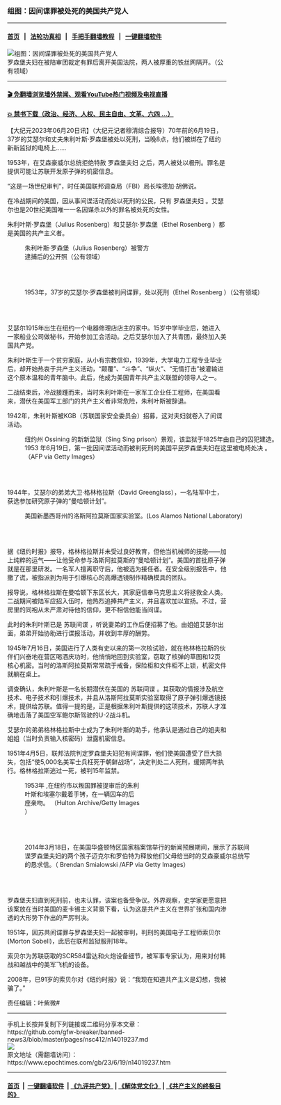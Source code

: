 ### 组图：因间谍罪被处死的美国共产党人
------------------------

#### [首页](https://github.com/gfw-breaker/banned-news3/blob/master/README.md) &nbsp;&nbsp;|&nbsp;&nbsp; [法轮功真相](https://github.com/begood0513/basic/blob/master/README.md)  &nbsp;&nbsp;|&nbsp;&nbsp; [手把手翻墙教程](https://github.com/gfw-breaker/guides/wiki)  &nbsp;&nbsp;|&nbsp;&nbsp; [一键翻墙软件](https://github.com/gfw-breaker/nogfw/blob/master/README.md)  



<div><img alt="组图：因间谍罪被处死的美国共产党人" class="attachment-djy_600_400 size-djy_600_400 wp-post-image" src="https://i.epochtimes.com/assets/uploads/2023/06/id14019253-1280px-Julius_and_Ethel_Rosenberg_NYWTS-600x400.jpeg"/>
<div class="caption">
 罗森堡夫妇在被陪审团裁定有罪后离开美国法院，两人被厚重的铁丝网隔开。（公有领域）
</div></div><hr/>

#### [ 🎬  免翻墙浏览墙外禁闻、观看YouTube热门视频及电视直播](https://github.com/gfw-breaker/HelloWorld)

#### [ 💥  禁书下载（政治、经济、人权、民主自由、文革、六四 ...）](https://github.com/gfw-breaker/books/blob/master/README.md)

<div><p>
 【大纪元2023年06月20日讯】（大纪元记者穆清综合报导）70年前的6月19日，37岁的艾瑟尔和丈夫朱利叶斯·罗森堡被处以死刑，当晚8点，他们被绑在了纽约新新监狱的电椅上……
</p>
<p>
 1953年，在艾森豪威尔总统拒绝特赦
 <ok href="https://www.epochtimes.com/gb/tag/%E7%BD%97%E6%A3%AE%E5%A0%A1%E5%A4%AB%E5%A6%87.html">
  罗森堡夫妇
 </ok>
 之后，两人被处以极刑。罪名是提供可能让苏联开发原子弹的机密信息。
</p>
<p>
 “这是一场世纪审判”，时任美国联邦调查局（FBI）局长埃德加·胡佛说。
</p>
<p>
 在冷战期间的美国，因从事间谍活动而处以死刑的公民，只有
 <ok href="https://www.epochtimes.com/gb/tag/%E7%BD%97%E6%A3%AE%E5%A0%A1%E5%A4%AB%E5%A6%87.html">
  罗森堡夫妇
 </ok>
 。艾瑟尔也是20世纪美国唯一一名因谋杀以外的罪名被处死的女性。
</p>
<p>
 朱利叶斯·罗森堡（Julius Rosenberg）和艾瑟尔·罗森堡（Ethel Rosenberg ）都是美国的共产主义者。
</p>
<figure aria-describedby="caption-attachment-14019258" class="wp-caption aligncenter" id="attachment_14019258" style="width: 292px">
 <ok href="https://i.epochtimes.com/assets/uploads/2023/06/id14019258-Julius_Rosenberg_mugshot-1.png" target="_blank">
  <img alt="" class="size-full wp-image-14019258" src="https://i.epochtimes.com/assets/uploads/2023/06/id14019258-Julius_Rosenberg_mugshot-1.png"/>
 </ok>
 <br/><figcaption class="wp-caption-text" id="caption-attachment-14019258">
  朱利叶斯·罗森堡（Julius Rosenberg）被警方逮捕后的公开照（公有领域）
 </figcaption><br/>
</figure><br/>
<figure aria-describedby="caption-attachment-14019259" class="wp-caption aligncenter" id="attachment_14019259" style="width: 600px">
 <ok href="https://i.epochtimes.com/assets/uploads/2023/06/id14019259-Ethel_Rosenberg_mugshot-1.png" target="_blank">
  <img alt="" class="size-large wp-image-14019259" src="https://i.epochtimes.com/assets/uploads/2023/06/id14019259-Ethel_Rosenberg_mugshot-1-600x350.png"/>
 </ok>
 <br/><figcaption class="wp-caption-text" id="caption-attachment-14019259">
  1953年，37岁的艾瑟尔·罗森堡被判间谍罪，处以死刑（Ethel Rosenberg ）（公有领域）
 </figcaption><br/>
</figure><br/>
<p>
 艾瑟尔1915年出生在纽约一个电器修理店店主的家中。15岁中学毕业后，她进入一家船业公司做秘书，开始参加工会活动。之后艾瑟尔加入了共青团，最终加入美国共产党。
</p>
<p>
 朱利叶斯生于一个贫穷家庭，从小有宗教信仰，1939年，大学电力工程专业毕业后，却开始热衷于共产主义活动，“颠覆”、“斗争”、“纵火”、“无情打击”被灌输进这个原本温和的青年脑中。此后，他成为美国青年共产主义联盟的领导人之一。
</p>
<p>
 二战结束后，冷战接踵而来，当时朱利叶斯在一家军工企业任工程师，在美国看来，潜伏在美国军工部门的共产主义者非常危险，朱利叶斯被辞退。
</p>
<p>
 1942年，朱利叶斯被KGB（苏联国家安全委员会）招募，这对夫妇就卷入了间谍活动。
</p>
<figure aria-describedby="caption-attachment-14019280" class="wp-caption aligncenter" id="attachment_14019280" style="width: 600px">
 <ok href="https://i.epochtimes.com/assets/uploads/2023/06/id14019280-GettyImages-51954649.jpg" target="_blank">
  <img alt="" class="size-large wp-image-14019280" src="https://i.epochtimes.com/assets/uploads/2023/06/id14019280-GettyImages-51954649-600x458.jpg"/>
 </ok>
 <br/><figcaption class="wp-caption-text" id="caption-attachment-14019280">
  纽约州 Ossining 的新新监狱（Sing Sing prison）景观，该监狱于1825年由自己的囚犯建造。1953 年6月19日，第一批因间谍活动而被判死刑的美国平民罗森堡夫妇在这里被电椅处决 。（AFP via Getty Images）
 </figcaption><br/>
</figure><br/>
<p>
 1944年，艾瑟尔的弟弟大卫·格林格拉斯（David Greenglass），一名陆军中士，获选参加研究原子弹的“曼哈顿计划”。
</p>
<figure aria-describedby="caption-attachment-14019323" class="wp-caption aligncenter" id="attachment_14019323" style="width: 553px">
 <ok href="https://i.epochtimes.com/assets/uploads/2023/06/id14019323-Los_Alamos_aerial_view.jpeg" target="_blank">
  <img alt="" class="wp-image-14019323" src="https://i.epochtimes.com/assets/uploads/2023/06/id14019323-Los_Alamos_aerial_view.jpeg"/>
 </ok>
 <br/><figcaption class="wp-caption-text" id="caption-attachment-14019323">
  美国新墨西哥州的洛斯阿拉莫斯国家实验室。(Los Alamos National Laboratory)
 </figcaption><br/>
</figure><br/>
<p>
 据《纽约时报》报导，格林格拉斯并未受过良好教育，但他当机械师的技能——加上纯粹的运气——让他受命参与洛斯阿拉莫斯的“曼哈顿计划”。美国的首批原子弹就是在那里研发。一名军人擅离职守后，他被选为接任者。在安全级别报告中，他撒了谎，被指派到为用于引爆核心的高爆透镜制作精确模具的团队。
</p>
<p>
 报导说，格林格拉斯在曼哈顿下东区长大，其家庭信奉马克思主义将拯救全人类。二战期间被陆军应招入伍时，他热烈追捧共产主义，并且喜欢加以宣扬。不过，营房里的同袍从未严肃对待他的信仰，更不相信他能当间谍。
</p>
<p>
 此时的朱利叶斯已是
 <ok href="https://www.epochtimes.com/gb/tag/%E8%8B%8F%E8%81%94%E9%97%B4%E8%B0%8D.html">
  苏联间谍
 </ok>
 ，听说妻弟的工作后便招募了他。由姐姐艾瑟尔出面，弟弟开始协助进行谍报活动，并收到丰厚的酬劳。
</p>
<p>
 1945年7月16日，美国进行了人类有史以来的第一次核试验，就在格林格拉斯的伙伴们兴奋地在营区喝酒庆功时，他悄悄地回到实验室，窃取了核弹的草图和12页核心机密。当时的洛斯阿拉莫斯常常疏于戒备，保险柜和文件柜不上锁，机密文件就躺在桌上。
</p>
<p>
 调查确认，朱利叶斯是一名长期潜伏在美国的
 <ok href="https://www.epochtimes.com/gb/tag/%E8%8B%8F%E8%81%94%E9%97%B4%E8%B0%8D.html">
  苏联间谍
 </ok>
 。其获取的情报涉及航空技术、电子技术和引爆技术，并且从洛斯阿拉莫斯实验室取得了原子弹引爆透镜技术，提供给苏联。值得一提的是，正是根据朱利叶斯提供的这项技术，苏联人才准确地击落了美国空军鲍尔斯驾驶的U-2战斗机。
</p>
<p>
 艾瑟尔的弟弟格林格拉斯中士成为了朱利叶斯的助手，他承认是通过自己的姐夫和姐姐（当时负责输入核密码）泄露机密信息。
</p>
<p>
 1951年4月5日，联邦法院判定罗森堡夫妇犯有间谍罪，他们使美国遭受了巨大损失，包括“使5,000名美军士兵枉死于朝鲜战场”，决定判处二人死刑，缓期两年执行。格林格拉斯逃过一死，被判15年监禁。
</p>
<figure aria-describedby="caption-attachment-14019285" class="wp-caption aligncenter" id="attachment_14019285" style="width: 265px">
 <ok href="https://i.epochtimes.com/assets/uploads/2023/06/id14019285-GettyImages-2695986.jpg" target="_blank">
  <img alt="" class="wp-image-14019285" src="https://i.epochtimes.com/assets/uploads/2023/06/id14019285-GettyImages-2695986-600x1118.jpg"/>
 </ok>
 <br/><figcaption class="wp-caption-text" id="caption-attachment-14019285">
  1953年 ,在纽约市以叛国罪被提审后的朱利叶斯和埃塞尔戴着手铐，在一辆囚车的后座亲吻。 （Hulton Archive/Getty Images ）
 </figcaption><br/>
</figure><br/>
<figure aria-describedby="caption-attachment-14019289" class="wp-caption aligncenter" id="attachment_14019289" style="width: 530px">
 <ok href="https://i.epochtimes.com/assets/uploads/2023/06/id14019289-GettyImages-479408359-1.jpg" target="_blank">
  <img alt="" class="wp-image-14019289" src="https://i.epochtimes.com/assets/uploads/2023/06/id14019289-GettyImages-479408359-1-600x401.jpg"/>
 </ok>
 <br/><figcaption class="wp-caption-text" id="caption-attachment-14019289">
  2014年3月18日，在美国华盛顿特区国家档案馆举行的新闻预展期间，展示了苏联间谍罗森堡夫妇的两个孩子迈克尔和罗伯特为释放他们父母给当时的艾森豪威尔总统写的恳求信。（ Brendan Smialowski /AFP via Getty Images）
 </figcaption><br/>
</figure><br/>
<p>
 罗森堡夫妇直到死刑前，也未认罪，该案也备受争议。外界观察，史学家更愿意把该案放在当时美国的麦卡锡主义背景下看，认为这是共产主义在世界扩张和国内渗透的大形势下作出的严厉判决。
</p>
<p>
 1951年，因苏共间谍罪与罗森堡夫妇一起被审判，判刑的美国电子工程师索贝尔(Morton Sobell)，此后在联邦监狱服刑18年。
</p>
<p>
 索贝尔为苏联窃取的SCR584雷达和火炮设备细节，被军事专家认为，用来对付韩战和越战中的美军飞机的设备。
</p>
<p>
 2008年，已91岁的索贝尔对《纽约时报》说：“我现在知道共产主义是幻想，我被骗了。”
</p>
<p>
 责任编辑：叶紫微#
</p>
</div>
<hr/>
手机上长按并复制下列链接或二维码分享本文章：<br/>
https://github.com/gfw-breaker/banned-news3/blob/master/pages/nsc412/n14019237.md <br/>
<a href='https://github.com/gfw-breaker/banned-news3/blob/master/pages/nsc412/n14019237.md'><img src='https://github.com/gfw-breaker/banned-news3/blob/master/pages/nsc412/n14019237.md.png'/></a> <br/>
原文地址（需翻墙访问）：https://www.epochtimes.com/gb/23/6/19/n14019237.htm


------------------------
#### [首页](https://github.com/gfw-breaker/banned-news3/blob/master/README.md) &nbsp;|&nbsp; [一键翻墙软件](https://github.com/gfw-breaker/nogfw/blob/master/README.md) &nbsp;| [《九评共产党》](https://github.com/gfw-breaker/9ping.md/blob/master/README.md#九评之一评共产党是什么) | [《解体党文化》](https://github.com/gfw-breaker/jtdwh.md/blob/master/README.md) | [《共产主义的终极目的》](https://github.com/gfw-breaker/gczydzjmd.md/blob/master/README.md)


<img src='http://gfw-breaker.win/banned-news3/pages/nsc412/n14019237.md' width='0px' height='0px'/>